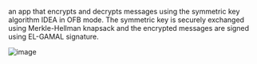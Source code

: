 an app that encrypts and decrypts messages using the symmetric key algorithm IDEA in OFB mode. 
The symmetric key is securely exchanged using Merkle-Hellman knapsack and the encrypted messages are signed using EL-GAMAL signature.

![image](https://github.com/guybanbo/encryption-with-IDEA-in-OFB-mode--Merkle-Hellman-knapsack-and-EL-GAMAL-signature/assets/116914829/28c64436-2117-4c31-bfe3-2f1911a7ef5d)

